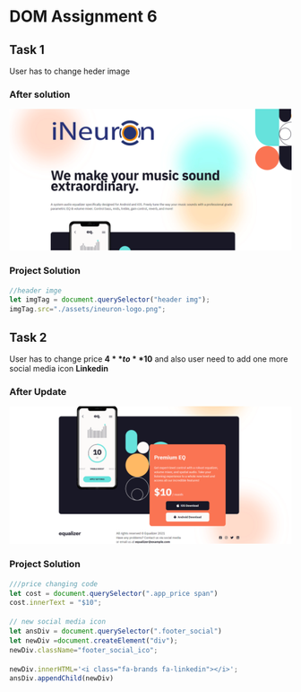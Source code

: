 # DOM Assignment 6
## Task 1
User has to change heder image 
### After solution
![image updated](./Output/DOM%20P3%20SS-1.png)
### Project Solution
```javascript
//header imge 
let imgTag = document.querySelector("header img");
imgTag.src="./assets/ineuron-logo.png";
```

## Task 2
User has to change price **$4** to **$10** and also user need to add one more social media icon **Linkedin**
### After Update
![price changed](./Output/DOM%20P3%20SS-2.png)
### Project Solution
```javascript
///price changing code
let cost = document.querySelector(".app_price span")
cost.innerText = "$10";

// new social media icon
let ansDiv = document.querySelector(".footer_social")
let newDiv =document.createElement("div");
newDiv.className="footer_social_ico";

newDiv.innerHTML='<i class="fa-brands fa-linkedin"></i>';
ansDiv.appendChild(newDiv)
```
